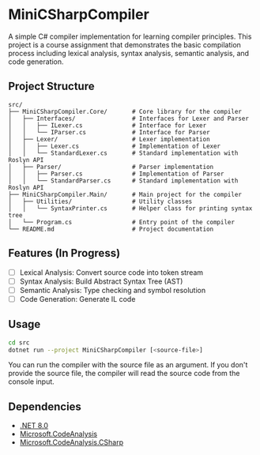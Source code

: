 # MiniCSharpCompiler

A simple C# compiler implementation for learning compiler principles. This project is a course assignment that demonstrates the basic compilation process including lexical analysis, syntax analysis, semantic analysis, and code generation.

## Project Structure

```
src/
├── MiniCSharpCompiler.Core/       # Core library for the compiler
│   ├── Interfaces/                # Interfaces for Lexer and Parser
│   │   ├── ILexer.cs              # Interface for Lexer
│   │   └── IParser.cs             # Interface for Parser
│   ├── Lexer/                     # Lexer implementation
│   │   ├── Lexer.cs               # Implementation of Lexer
│   │   └── StandardLexer.cs       # Standard implementation with Roslyn API
│   ├── Parser/                    # Parser implementation
│   │   ├── Parser.cs              # Implementation of Parser
│   │   └── StandardParser.cs      # Standard implementation with Roslyn API
├── MiniCSharpCompiler.Main/       # Main project for the compiler
│   ├── Utilities/                 # Utility classes
│   │   └── SyntaxPrinter.cs       # Helper class for printing syntax tree
│   └── Program.cs                 # Entry point of the compiler
└── README.md                      # Project documentation
```

## Features (In Progress)

- [ ] Lexical Analysis: Convert source code into token stream
- [ ] Syntax Analysis: Build Abstract Syntax Tree (AST)
- [ ] Semantic Analysis: Type checking and symbol resolution
- [ ] Code Generation: Generate IL code

## Usage

```sh
cd src
dotnet run --project MiniCSharpCompiler [<source-file>]
```

You can run the compiler with the source file as an argument. If you don't provide the source file, the compiler will read the source code from the console input.

## Dependencies

- [.NET 8.0](https://dotnet.microsoft.com/download/dotnet/8.0)
- [Microsoft.CodeAnalysis](https://www.nuget.org/packages/Microsoft.CodeAnalysis/)
- [Microsoft.CodeAnalysis.CSharp](https://www.nuget.org/packages/Microsoft.CodeAnalysis.CSharp/)
